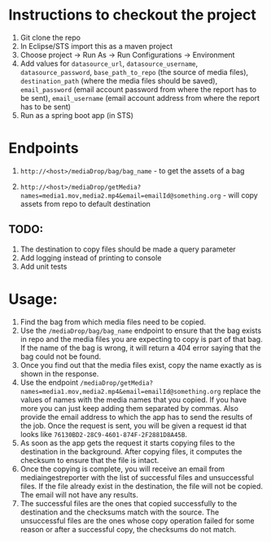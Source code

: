 # Instructions to checkout the project

1. Git clone the repo
2. In Eclipse/STS import this as a maven project
3. Choose project -> Run As -> Run Configurations -> Environment
4. Add values for `datasource_url`, `datasource_username`, `datasource_password`, `base_path_to_repo` (the source of media files), `destination_path` (where the media files should be saved), `email_password` (email account password from where the report has to be sent), `email_username` (email account address from where the report has to be sent)
5. Run as a spring boot app (in STS)

# Endpoints
1. `http://<host>/mediaDrop/bag/bag_name` - to get the assets of a bag

2. `http://<host>/mediaDrop/getMedia?names=media1.mov,media2.mp4&email=emailId@something.org` - will copy assets from repo to default destination

## TODO:
1. The destination to copy files should be made a query parameter
2. Add logging instead of printing to console
3. Add unit tests

# Usage:
1. Find the bag from which media files need to be copied.
2. Use the `/mediaDrop/bag/bag_name` endpoint to ensure that the bag exists in repo and the media files you are expecting to copy is part of that bag. If the name of the bag is wrong, it will return a 404 error saying that the bag could not be found.
3. Once you find out that the media files exist, copy the name exactly as is shown in the response.
4. Use the endpoint `/mediaDrop/getMedia?names=media1.mov,media2.mp4&email=emailId@something.org` replace the values of names with the media names that you copied. If you have more you can just keep adding them separated by commas. Also provide the email address to which the app has to send the results of the job. Once the request is sent, you will be given a request id that looks like `76130BD2-28C9-4601-874F-2F2881D8A45B`.
5. As soon as the app gets the request it starts copying files to the destination in the background. After copying files, it computes the checksum to ensure that the file is intact.
6. Once the copying is complete, you will receive an email from mediaingestreporter with the list of successful files and unsuccessful files. If the file already exist in the destination, the file will not be copied. The email will not have any results.
7. The successful files are the ones that copied successfully to the destination and the checksums match with the source. The unsuccessful files are the ones whose copy operation failed for some reason or after a successful copy, the checksums do not match.  
